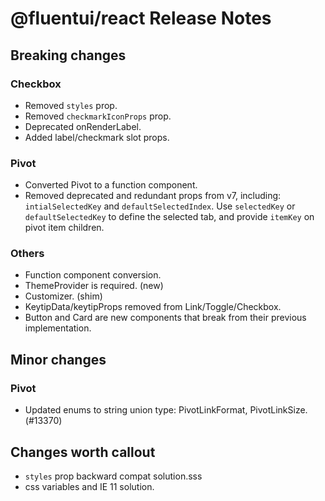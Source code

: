 # @fluentui/react Release Notes

## Breaking changes

### Checkbox

- Removed `styles` prop.
- Removed `checkmarkIconProps` prop.
- Deprecated onRenderLabel.
- Added label/checkmark slot props.

### Pivot

- Converted Pivot to a function component.
- Removed deprecated and redundant props from v7, including: `intialSelectedKey` and `defaultSelectedIndex`. Use `selectedKey` or `defaultSelectedKey` to define the selected tab, and provide `itemKey` on pivot item children.

### Others

- Function component conversion.
- ThemeProvider is required. (new)
- Customizer. (shim)
- KeytipData/keytipProps removed from Link/Toggle/Checkbox.
- Button and Card are new components that break from their previous implementation.

## Minor changes

### Pivot

- Updated enums to string union type: PivotLinkFormat, PivotLinkSize. (#13370)

## Changes worth callout

- `styles` prop backward compat solution.sss
- css variables and IE 11 solution.
